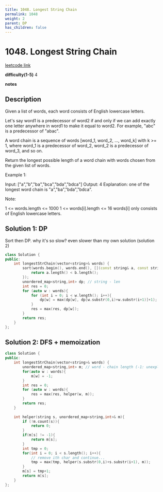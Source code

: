 ```yaml
---
title: 1048. Longest String Chain
permalink: 1048
weight: 2
parent: DP
has_children: false
---
```

# 1048. Longest String Chain
[leetcode link](https://leetcode.com/problems/longest-string-chain/)

**difficulty(1-5)** 
4

**notes**   


## Description
Given a list of words, each word consists of English lowercase letters.

Let's say word1 is a predecessor of word2 if and only if we can add exactly one letter anywhere in word1 to make it equal to word2.  For example, "abc" is a predecessor of "abac".

A word chain is a sequence of words [word_1, word_2, ..., word_k] with k >= 1, where word_1 is a predecessor of word_2, word_2 is a predecessor of word_3, and so on.

Return the longest possible length of a word chain with words chosen from the given list of words.

 

Example 1:

Input: ["a","b","ba","bca","bda","bdca"]
Output: 4
Explanation: one of the longest word chain is "a","ba","bda","bdca".
 

Note:

1 <= words.length <= 1000
1 <= words[i].length <= 16
words[i] only consists of English lowercase letters.

## Solution 1: DP
Sort then DP. why it's so slow? even slower than my own solution (solution 2)
```c++
class Solution {
public:
    int longestStrChain(vector<string>& words) {
        sort(words.begin(), words.end(), [](const string& a, const string& b){
            return a.length() < b.length();
        });
        unordered_map<string,int> dp; // string - len
        int res = 0;
        for (auto w : words){
            for (int i = 0; i < w.length(); i++){
                dp[w] = max(dp[w], dp[w.substr(0,i)+w.substr(i+1)]+1);
            }
            res = max(res, dp[w]);
        }
        return res;
    }
};
```

## Solution 2: DFS + memoization
```c++
class Solution {
public:
    int longestStrChain(vector<string>& words) {
        unordered_map<string,int> m; // word - chain length (-1: unexplored, 0: unexist)
        for(auto w : words){
            m[w] = -1;
        }
        int res = 0;
        for (auto w : words){
            res = max(res, helper(w, m));
        }
        return res;
    }
    
    int helper(string s, unordered_map<string,int>& m){
        if (!m.count(s)){
            return 0;
        }
        if(m[s] != -1){
            return m[s];
        }
        int tmp = 0;
        for(int i = 0; i < s.length(); i++){
            // remove ith char and continue...
            tmp = max(tmp, helper(s.substr(0,i)+s.substr(i+1), m));
        }
        m[s] = tmp+1;
        return m[s];
    }
};
```


